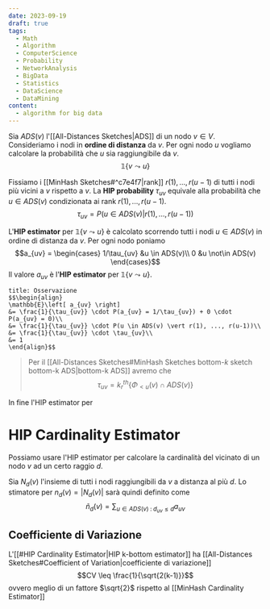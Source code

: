 ```yaml
---
date: 2023-09-19
draft: true
tags:
  - Math
  - Algorithm
  - ComputerScience
  - Probability
  - NetworkAnalysis
  - BigData
  - Statistics
  - DataScience
  - DataMining
content:
  - algorithm for big data
---
```

Sia $ADS(v)$ l'[[All-Distances Sketches|ADS]] di un nodo $v \in V$.
Consideriamo i nodi in **ordine di distanza** da $v$.
Per ogni nodo $u$ vogliamo calcolare la probabilità che $u$ sia raggiungibile da $v$.
$$\mathbb{1}\lbrace v \leadsto u \rbrace$$

Fissiamo i [[MinHash Sketches#^c7e4f7|rank]] $r(1), ..., r(u-1)$ di tutti i nodi più vicini a $v$ rispetto a $v$.
La **HIP probability** $\tau_{uv}$ equivale alla probabilità che $u \in ADS(v)$ condizionata ai rank $r(1), ..., r(u-1)$.
$$\tau_{uv} = P(u \in ADS(v) \vert r(1), ..., r(u-1))$$

L'**HIP estimator** per $\mathbb{1}\lbrace v \leadsto u \rbrace$ è calcolato scorrendo tutti i nodi $u \in ADS(v)$ in ordine di distanza da $v$.
Per ogni nodo poniamo
$$a_{uv} = \begin{cases}
1/\tau_{uv} &u \in ADS(v)\\
0 &u \not\in ADS(v)
\end{cases}$$
Il valore $a_{uv}$ è l'**HIP estimator** per $\mathbb{1}\lbrace v \leadsto u \rbrace$.

```ad-info
title: Osservazione
$$\begin{align}
\mathbb{E}\left[ a_{uv} \right]
&= \frac{1}{\tau_{uv}} \cdot P(a_{uv} = 1/\tau_{uv}) + 0 \cdot P(a_{uv} = 0)\\
&= \frac{1}{\tau_{uv}} \cdot P(u \in ADS(v) \vert r(1), ..., r(u-1))\\
&= \frac{1}{\tau_{uv}} \cdot \tau_{uv}\\
&= 1
\end{align}$$
```

> Per il [[All-Distances Sketches#MinHash Sketches bottom-$k$ sketch bottom-k ADS|bottom-k ADS]] avremo che $$\tau_{uv} = k^{th}_r\lbrace \Phi_{<u}(v) \cap ADS(v) \rbrace$$

In fine l'HIP estimator per 

# HIP Cardinality Estimator
Possiamo usare l'HIP estimator per calcolare la cardinalità del vicinato di un nodo $v$ ad un certo raggio $d$.

Sia $N_d(v)$ l'insieme di tutti i nodi raggiungibili da $v$ a distanza al più $d$.
Lo stimatore per $n_d(v) = \vert N_d(v) \vert$ sarà quindi definito come
$$\tilde{n}_d(v) = \sum_{u \in ADS(v) \;:\; d_{uv} \leq d} a_{uv}$$

## Coefficiente di Variazione
L'[[#HIP Cardinality Estimator|HIP k-bottom estimator]] ha [[All-Distances Sketches#Coefficient of Variation|coefficiente di variazione]] $$CV \leq \frac{1}{\sqrt{2(k-1)}}$$ ovvero meglio di un fattore $\sqrt{2}$ rispetto al [[MinHash Cardinality Estimator]]